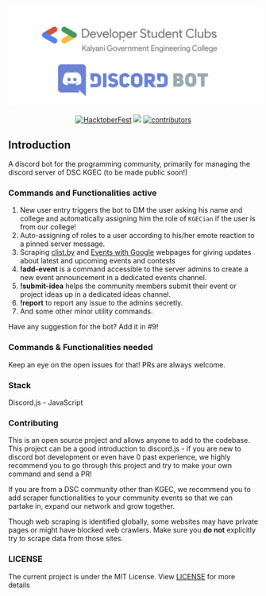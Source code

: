<p align="center">
    <a href="https://github.com/DSCKGEC/community-discord-bot">
        <img src="https://raw.githubusercontent.com/DSCKGEC/community-discord-bot/master/DISCORD%20CHAT%20BOT.png" alt="Discord Bot">
    </a>
</p>

<p align="center">
  <a href="https://hacktoberfest.digitalocean.com/"><img src="https://img.shields.io/badge/Hacktoberfest-Friendly-blueviolet?style=for-the-badge" alt="HacktoberFest"></a>
  <a href="https://github.com/DSCKGEC/community-discord-bot/pulls"><img src="https://img.shields.io/github/issues-pr/DSCKGEC/community-discord-bot?label=Pull%20Requests&style=for-the-badge"></a>
  <a href="https://github.com/DSCKGEC/community-discord-bot/contributors"><img src="https://img.shields.io/github/contributors/DSCKGEC/community-discord-bot?color=yellow&style=for-the-badge" alt="contributors"></a>
</p>

## Introduction

A discord bot for the programming community, primarily for managing the discord server of DSC KGEC (to be made public soon!)

### Commands and Functionalities active

1. New user entry triggers the bot to DM the user asking his name and college and automatically assigning him the role of `KGECian` if the user is from our college!
2. Auto-assigning of roles to a user according to his/her emote reaction to a pinned server message.
3. Scraping [clist.by](https://clist.by) and [Events with Google](http://events.withgoogle.com/events) webpages for giving updates about latest and upcoming events and contests
4. **!add-event** is a command accessible to the server admins to create a new event announcement in a dedicated events channel.
5. **!submit-idea** helps the community members submit their event or project ideas up in a dedicated ideas channel.
6. **!report** to report any issue to the admins secretly.
7. And some other minor utility commands.

Have any suggestion for the bot? Add it in #9!

### Commands & Functionalities needed

Keep an eye on the open issues for that!
PRs are always welcome.

### Stack

Discord.js - JavaScript

### Contributing

This is an open source project and allows anyone to add to the codebase.
This project can be a good introduction to discord.js - if you are new to discord bot development or even have 0 past experience, we highly recommend you to go through this project and try to make your own command and send a PR!

If you are from a DSC community other than KGEC, we recommend you to add scraper functionalities to your community events so that we can partake in, expand our network and grow together.

Though web scraping is identified globally, some websites may have private pages or might have blocked web crawlers. Make sure you **do not** explicitly try to scrape data from those sites.

### LICENSE

The current project is under the MIT License. View [LICENSE](https://github.com/DSCKGEC/community-discord-bot/blob/master/LICENSE) for more details
